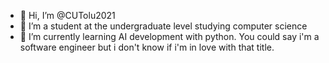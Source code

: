 - 👋 Hi, I’m @CUTolu2021
- 👀 I’m a student at the undergraduate level studying computer science
- 🌱 I’m currently learning AI development with python.
You could say i'm a software engineer but i don't know if i'm in love with that title.

<!---
CUTolu2021/CUTolu2021 is a ✨ special ✨ repository because its `README.md` (this file) appears on your GitHub profile.
You can click the Preview link to take a look at your changes.
--->

